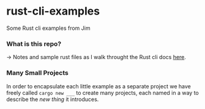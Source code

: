 # rust-cli-examples

Some Rust cli examples from Jim

### What is this repo?

-> Notes and sample rust files as I walk throught the Rust cli  docs [here](https://rust-cli.github.io/book/index.html).

### Many Small Projects

In order to encapsulate each little example as a separate project we have freely called `cargo new ___` to create many projects, each named in a way to describe the _new thing_ it introduces.






